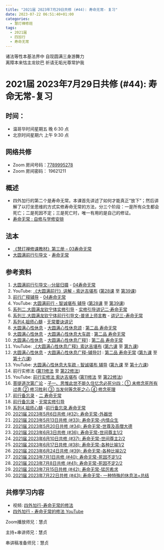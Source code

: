 ```yaml
---
title: "2021届 2023年7月29日共修 (#44): 寿命无常- 复习"
date: 2023-07-22 06:51:40+01:00
categories:
  - 慧灯禅修班
tags:
  - 2021届
  - 四加行
  - 寿命无常
---
```

<!--StartFragment-->

诸法等性本基法界中 自现圆满三身游舞力\
离障本来怙主龙钦巴 祈请无垢光尊常护我

# 2021届 2023年7月29日共修 (#44): 寿命无常-复习

<!--EndFragment-->

## 时间：

* 温哥华时间星期五 晚 6:30 点
* 北京时间星期六 上午 9:30 点

## 网络共修

* Zoom 房间号码：[7789995278](https://us02web.zoom.us/j/7789995278?pwd=VjZmbWJFY2k2K0E5RVB2cTNIQmhqUT09)
* Zoom 房间密码： 19621211

## 概述

* 四外加行的第二个是寿命无常。本课首先讲述了如何才能真正“放下”；然后讲解了以打坐思维的方式实修寿命无常的方法，分三个阶段：一是所有众生都会死亡；二是死因不定；三是死亡时，唯一有用的是自己的修证。
* [寿命无常 : 自修与学修安排](https://fohuifayu.com/index.php/huideng-jiangtang/chanxiuke/zen-03/8653-zen03-smwc?title=)

## 法本

* [《慧灯禅修课教材》第三册 – 03寿命无常](https://huidengchanxiu.net/books/b3/3-03) 
* [大圆满前行引导文](https://huidengchanxiu.net/books/dymqx) - [寿命无常](https://huidengchanxiu.net/books/dymqx#%E4%BA%8C%E5%AF%BF%E5%91%BD%E6%97%A0%E5%B8%B8)

## 参考资料

1. [大圆满前行引导文--分层归摄](https://huidengchanxiu.net/refs/qxgs/dymqx-fcgs) - [04寿命无常](https://huidengchanxiu.net/refs/qxgs/qxgs-04wc)
2. YouTube: [](https://www.youtube.com/playlist?list=PL0ERwy6s1uTeLz5leHEj-VcSWrU6TnVMW)[《大圆满前行》讲解 - 索达吉堪布](https://www.youtube.com/playlist?list=PLAEqXn671Ln66sSBYjhRRLNrAGJwgSXnU) ([第28课](https://www.youtube.com/watch?v=c5AjLcQdP-4&list=PLAEqXn671Ln66sSBYjhRRLNrAGJwgSXnU&index=28) 至 [第39课](https://www.youtube.com/watch?v=_pTlvYF2f50&list=PLAEqXn671Ln66sSBYjhRRLNrAGJwgSXnU&index=39))
3. [前行广释辅导](https://huidengchanxiu.net/refs/fudao) - [04寿命无常](https://huidengchanxiu.net/refs/qxgs/fudao/qxgsfd-04wc)
4. YouTube: [大圆满前行 - 智诚堪布 辅导](https://www.youtube.com/playlist?list=PL5y-PP7QihJ1FDiiv_7WsC1qogohiquEL) ([第28课](https://www.youtube.com/watch?v=3Pn1TFqhSH8&list=PL5y-PP7QihJ1FDiiv_7WsC1qogohiquEL&index=28) 至 [第39课](https://www.youtube.com/watch?v=bD0xskZLGO0&list=PL5y-PP7QihJ1FDiiv_7WsC1qogohiquEL&index=39))
5. [系列二.大圆满龙钦宁体实修引导](https://huidengchanxiu.net/refs/s2) - [实修引导讲记二·寿命无常](https://huidengchanxiu.net/refs/xmfw/s2/s2-sxyd2-smwc)
6. [系列三.大圆满龙钦宁体前行引导文-普贤上师言教](https://huidengchanxiu.net/refs/s3) - [讲记三-寿命无常](https://huidengchanxiu.net/refs/xmfw/s3/s3-ydw3-smwc)
7. [系列4.祖师心髓](https://huidengchanxiu.net/refs/s4) - [无常要诀讲记](https://huidengchanxiu.net/refs/xmfw/s4/s4-zsxs7-wcyj/)
8. [大圆满心性休息](https://huidengchanxiu.net/refs/dymxxxx) - [大圆满心性休息颂](https://huidengchanxiu.net/refs/dymxxxx/dymxxxx) : [第二品 寿命无常](https://huidengchanxiu.net/refs/dymxxxx/dymxxxx#%E7%AC%AC%E4%BA%8C%E5%93%81%E5%AF%BF%E5%91%BD%E6%97%A0%E5%B8%B8)
9. [大圆满心性休息](https://huidengchanxiu.net/refs/dymxxxx) - [大圆满心性休息大车疏](https://huidengchanxiu.net/refs/dymxxxx/dymxxxx-dcs) : [第二品 寿命无常](https://huidengchanxiu.net/refs/dymxxxx/dymxxxx-dcs#%E7%AC%AC%E4%BA%8C%E5%93%81-%E5%AF%BF%E5%91%BD%E6%97%A0%E5%B8%B8)
10. [大圆满心性休息](https://huidengchanxiu.net/refs/dymxxxx) - [大圆满心性休息广释1](https://huidengchanxiu.net/refs/dymxxxx/dymxxxx-gs1) : [第二品 寿命无常](https://huidengchanxiu.net/refs/dymxxxx/dymxxxx-gs1#%E7%AC%AC%E4%BA%8C%E5%93%81-%E5%AF%BF%E5%91%BD%E6%97%A0%E5%B8%B8)
11. YouTube: [《大圆满心性休息广释》索达吉堪布](https://www.youtube.com/playlist?list=PLAnEIprIVklebrDFUKaC67LssdOO2y87p) ([第六课](https://www.youtube.com/watch?v=nCxMdwWUiSU&list=PLAnEIprIVklebrDFUKaC67LssdOO2y87p&index=6) 至 [第九课](https://www.youtube.com/watch?v=TxotzPlbXHA&list=PLAnEIprIVklebrDFUKaC67LssdOO2y87p&index=9))
12. [大圆满心性休息](https://huidengchanxiu.net/refs/dymxxxx) - [大圆满心性休息广释-辅导01](https://huidengchanxiu.net/refs/dymxxxx/fudao/fd-01) : [第二品 寿命无常](https://huidengchanxiu.net/refs/dymxxxx/fudao/fd-01#%E7%AC%AC%E4%BA%8C%E5%93%81%E5%AF%BF%E5%91%BD%E6%97%A0%E5%B8%B8) ([第九课](https://huidengchanxiu.net/refs/dymxxxx/fudao/fd-01#%E7%AC%AC%E4%B9%9D%E8%AF%BE) 至 [第十六课](https://huidengchanxiu.net/refs/dymxxxx/fudao/fd-02#%E7%AC%AC%E5%8D%81%E5%85%AD%E8%AF%BE))
13. YouTube: [大圆满心性休息大车疏 - 智诚堪布 辅导](https://www.youtube.com/playlist?list=PL5y-PP7QihJ1Gh3w_hYZMkn4AWFXr_2iu)  ([第九课](https://www.youtube.com/watch?v=ZqfG-i8tdLA&list=PL5y-PP7QihJ1Gh3w_hYZMkn4AWFXr_2iu&index=10) 至 [第十六课](https://www.youtube.com/watch?v=0KRV6MnNZYI&list=PL5y-PP7QihJ1Gh3w_hYZMkn4AWFXr_2iu&index=17))
14. 前行实修法 ([第11修法](https://mingguang.im/reading/%E5%89%8D%E8%A1%8C%E5%AE%9E%E4%BF%AE%E6%B3%95/%E7%AC%AC11%E4%BF%AE%E6%B3%95) 至 [第22修法](https://mingguang.im/reading/%E5%89%8D%E8%A1%8C%E5%AE%9E%E4%BF%AE%E6%B3%95/%E7%AC%AC22%E4%BF%AE%E6%B3%95))
15. YouTube: [前行实修法 索达吉堪布](https://www.youtube.com/playlist?list=PLHUvfASP8Aixcv069_RtfKvYIdDNXa57C) ([第11修法](https://www.youtube.com/watch?v=a1Ca4fVsd-Q&list=PLHUvfASP8Aixcv069_RtfKvYIdDNXa57C&index=11) 至 [第22修法](https://www.youtube.com/watch?v=4uNjPta4cbc&list=PLHUvfASP8Aixcv069_RtfKvYIdDNXa57C&index=22))
16. [菩提道次第广论](https://huidengchanxiu.net/refs/gl) - [子一、思惟此世不能久住忆念必死分四：① 未修念死所有过患 ② 修习胜利 ③ 当发何等念死之心 ④ 修念死理](https://huidengchanxiu.net/refs/ptdcdgl/2#%E5%AD%90%E4%B8%80%E6%80%9D%E6%83%9F%E6%AD%A4%E4%B8%96%E4%B8%8D%E8%83%BD%E4%B9%85%E4%BD%8F%E5%BF%86%E5%BF%B5%E5%BF%85%E6%AD%BB%E5%88%86%E5%9B%9B-%E6%9C%AA%E4%BF%AE%E5%BF%B5%E6%AD%BB%E6%89%80%E6%9C%89%E8%BF%87%E6%82%A3--%E4%BF%AE%E4%B9%A0%E8%83%9C%E5%88%A9--%E5%BD%93%E5%8F%91%E4%BD%95%E7%AD%89%E5%BF%B5%E6%AD%BB%E4%B9%8B%E5%BF%83--%E4%BF%AE%E5%BF%B5%E6%AD%BB%E7%90%86)
17. [前行备忘录](https://huidengchanxiu.net/refs/qxbwl/) - [](https://huidengchanxiu.net/refs/qxbwl/qxxl4-02wc)[二 寿命无常](https://huidengchanxiu.net/refs/qxbwl/#%E4%BA%8C-%E5%AF%BF%E5%91%BD%E6%97%A0%E5%B8%B8)
18. [前行备忘录](https://huidengchanxiu.net/refs/qxbwl/) - [无常实修引导](https://huidengchanxiu.net/refs/qxbwl/qxxl4-02wc)
19. [系列4.祖师心髓](https://huidengchanxiu.net/refs/s4) -[前行备忘录.寿命无常](https://huidengchanxiu.net/refs/xmfw/s4/s4-zsxs8-qxbwl-smwc)
20. [2021届 2023年5月6日共修 (#32): 寿命无常-外器世](https://www.huidengvan.com/posts/2023-05-01-2021%E5%B1%8A-2023%E5%B9%B45%E6%9C%886%E6%97%A5%E5%85%B1%E4%BF%AE-32-%E4%BA%BA%E8%BA%AB%E9%9A%BE%E5%BE%97-%E5%A4%96%E5%99%A8%E4%B8%96%E7%95%8C/)
21. [2021届 2023年5月13日共修 (#33): 寿命无常-内情众生](https://www.huidengvan.com/posts/2023-05-06-2021%E5%B1%8A-2023%E5%B9%B45%E6%9C%8813%E6%97%A5%E5%85%B1%E4%BF%AE-33-%E5%AF%BF%E5%91%BD%E6%97%A0%E5%B8%B8-%E5%86%85%E6%83%85%E4%BC%97%E7%94%9F/)
22. [2021届 2023年5月20日共修 (#34): 寿命无常-世尊及高僧大德](https://www.huidengvan.com/posts/2023-05-18-2021%E5%B1%8A-2023%E5%B9%B45%E6%9C%8820%E6%97%A5%E5%85%B1%E4%BF%AE-34-%E5%AF%BF%E5%91%BD%E6%97%A0%E5%B8%B8-%E4%B8%96%E5%B0%8A%E5%8F%8A%E9%AB%98%E5%83%A7%E5%A4%A7%E5%BE%B7/)
23. [2021届 2023年6月3日共修 (#36): 寿命无常-世间尊主1/2](https://www.huidengvan.com/posts/2023-05-22-2021%E5%B1%8A-2023%E5%B9%B45%E6%9C%8827%E6%97%A5%E5%85%B1%E4%BF%AE-35-%E5%AF%BF%E5%91%BD%E6%97%A0%E5%B8%B8-%E4%B8%96%E9%97%B4%E5%B0%8A%E4%B8%BB1-2/)
24. [2021届 2023年6月10日共修 (#37): 寿命无常-世间尊主2/2](https://www.huidengvan.com/posts/2023-06-05-2021%E5%B1%8A-2023%E5%B9%B46%E6%9C%8810%E6%97%A5%E5%85%B1%E4%BF%AE-37-%E5%AF%BF%E5%91%BD%E6%97%A0%E5%B8%B8-%E4%B8%96%E9%97%B4%E5%B0%8A%E4%B8%BB2-2/)
25. [2021届 2023年6月17日共修 (#38): 寿命无常-各种比喻1/2](https://www.huidengvan.com/posts/2023-06-14-2021%E5%B1%8A-2023%E5%B9%B46%E6%9C%8817%E6%97%A5%E5%85%B1%E4%BF%AE-38-%E5%AF%BF%E5%91%BD%E6%97%A0%E5%B8%B8-%E5%90%84%E7%A7%8D%E6%AF%94%E5%96%BB1-2/)
26. [2021届 2023年6月24日共修 (#39): 寿命无常-各种比喻2/2](https://www.huidengvan.com/posts/2023-06-17-2021%E5%B1%8A-2023%E5%B9%B46%E6%9C%8824%E6%97%A5%E5%85%B1%E4%BF%AE-39-%E5%AF%BF%E5%91%BD%E6%97%A0%E5%B8%B8-%E5%90%84%E7%A7%8D%E6%AF%94%E5%96%BB2-2/)
27. [2021届 2023年7月1日共修 (#40): 寿命无常-死因不定1/2](https://www.huidengvan.com/posts/2023-06-26-2021%E5%B1%8A-2023%E5%B9%B47%E6%9C%881%E6%97%A5%E5%85%B1%E4%BF%AE-40-%E5%AF%BF%E5%91%BD%E6%97%A0%E5%B8%B8-%E6%AD%BB%E5%9B%A0%E4%B8%8D%E5%AE%9A1-2/)
28. [2021届 2023年7月8日共修 (#41): 寿命无常-死因不定2/2](https://www.huidengvan.com/posts/2023-07-01-2021%E5%B1%8A-2023%E5%B9%B47%E6%9C%888%E6%97%A5%E5%85%B1%E4%BF%AE-41-%E5%AF%BF%E5%91%BD%E6%97%A0%E5%B8%B8-%E6%AD%BB%E5%9B%A0%E4%B8%8D%E5%AE%9A2-2/)
29. [2021届 2023年7月15日共修 (#42): 寿命无常-猛厉希求](https://www.huidengvan.com/posts/2023-07-01-2021%E5%B1%8A-2023%E5%B9%B47%E6%9C%8815%E6%97%A5%E5%85%B1%E4%BF%AE-42-%E5%AF%BF%E5%91%BD%E6%97%A0%E5%B8%B8-%E7%8C%9B%E5%8E%89%E5%B8%8C%E6%B1%82/)
30. [2021届 2023年7月22日共修 (#43): 寿命无常- 一种特殊的休息法+总结](https://www.huidengvan.com/posts/2023-07-18-2021%E5%B1%8A-2023%E5%B9%B47%E6%9C%8822%E6%97%A5%E5%85%B1%E4%BF%AE-43-%E5%AF%BF%E5%91%BD%E6%97%A0%E5%B8%B8-%E4%B8%80%E7%A7%8D%E7%89%B9%E6%AE%8A%E7%9A%84%E4%BC%91%E6%81%AF%E6%B3%95-%E6%80%BB%E7%BB%93/)

## **共修学习内容**

* 视频: [](https://fohuifayu.com/index.php/huideng-jiangtang/fofa-jianxiu/chuli-xin/670-l11033)[四外加行-寿命无常的修法](https://fohuifayu.com/index.php/huideng-jiangtang/fofa-jianxiu/chuli-xin/670-l11033?title=)
* [四外加行 - 寿命无常的修法 YouTube](https://www.youtube.com/watch?v=r0F-QAjNavE)

Zoom播放师兄：慧贞

主持+串讲师兄：慧贞

串讲稿准备师兄：慧贞

<!--EndFragment-->